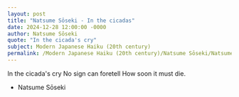 ```yaml
---
layout: post
title: "Natsume Sōseki - In the cicadas"
date: 2024-12-28 12:00:00 -0000
author: Natsume Sōseki
quote: "In the cicada's cry"
subject: Modern Japanese Haiku (20th century)
permalink: /Modern Japanese Haiku (20th century)/Natsume Sōseki/Natsume Sōseki - In the cicadas
---
```


In the cicada's cry
No sign can foretell
How soon it must die.

- Natsume Sōseki
